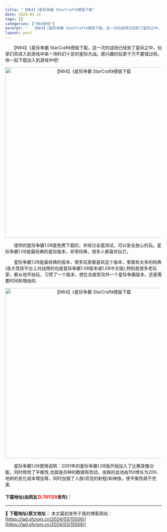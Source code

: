 ```yaml
---
title: "【N64】《星际争霸 StarCraft》德版下载"
date: 2024-03-24
tags: []
categories: ["N64游戏"]
excerpt: "　　【N64】《星际争霸 StarCraft》德版下载，这一次的战场已经到了星际之中，玩家们将进入到游戏中来一场科幻十足的星际大战。感兴趣的玩家千万不要错过啦，快一起下载加入到游戏中吧! 　　提供的星际争霸1.08是免费下载的，并经过全面测试，可以安全放心的玩。星际争霸1.08是最经典的星际版本，非&hellip;"
layout: post
---
```


 <p>　　【N64】《星际争霸 StarCraft》德版下载，这一次的战场已经到了星际之中，玩家们将进入到游戏中来一场科幻十足的星际大战。感兴趣的玩家千万不要错过啦，快一起下载加入到游戏中吧!</p> <p align="center"><img align="" border="0" src="https://lad.sfcrom.cn/wp-content/uploads/2024/03/20240324_660033ad3c0bf.png" width="548" alt="【N64】《星际争霸 StarCraft》德版下载" /></p> <p>　　提供的星际争霸1.08是免费下载的，并经过全面测试，可以安全放心的玩。星际争霸1.08是最经典的星际版本，非常经典，很多人都喜欢玩它。</p> <p>　　星际争霸1.08是最经典的版本，很多玩家都喜欢这个版本，里面有太多的经典(各大竞技平台上对战用的也是星际争霸1.08版本或1.08中文版),特别是很多老玩家，都从他开始玩，习惯了一个版本，想在去接受另外一个星际争霸版本，还是需要时间和理由的.</p> <p align="center"><img align="" border="0" src="https://lad.sfcrom.cn/wp-content/uploads/2024/03/20240324_660033adea027.png" width="548" alt="【N64】《星际争霸 StarCraft》德版下载" /></p> <p>　　星际争霸1.08使用说明：2001年的星际争霸1.08版开始加入了比赛录像功能，同时修改了平衡性,也就是兵种的数据有改动，虫族的血池由150增长为200、地刺的变化成本增加等，同时加强了人族(坦克的射程)和神族，使平衡性趋于完美.</p> <p><h4>下载地址(由网友<font color="red">ZL781129</font>发布)：</h4></p> 

---
📖 **下载地址/原文地址：** 本文最初发布于我的博客网站：[https://lad.sfcrom.cn/2024/03/15506/](https://lad.sfcrom.cn/2024/03/15506/)

